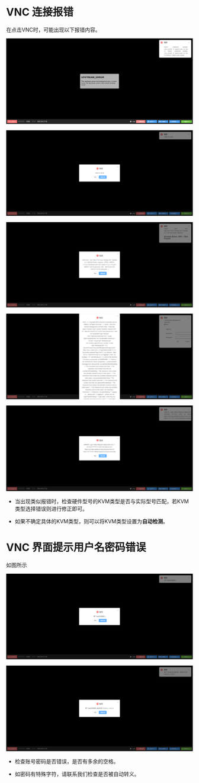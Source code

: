 # VNC 连接报错

在点击VNC时，可能出现以下报错内容。

![](./image/image1.png)

![](./image/image4.png)

![](./image/image5.png)

![](./image/image6.png)

![](./image/image7.png)

- 当出现类似报错时，检查硬件型号的KVM类型是否与实际型号匹配，若KVM类型选择错误则进行修正即可。

- 如果不确定具体的KVM类型，则可以将KVM类型设置为**自动检测**。



# VNC 界面提示用户名密码错误

如图所示

![](./image/image2.png)

![](./image/image3.png)

- 检查账号密码是否错误，是否有多余的空格。
  
- 如密码有特殊字符，请联系我们检查是否被自动转义。